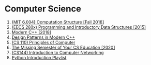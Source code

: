 # Computer Science
1. [(MIT 6.004) Computation Structure [Fall 2018]](./(MIT%206.004)%20Computation%20Structure%20[Fall%202018]/index.md)
2. [(EECS 280x) Programming and Introductory Data Structures [2015]](./(EECS%20280x)%20Programming%20and%20Introductory%20Data%20Structures%20[2015]/index.md)
3. [Modern C++ [2018]](./Modern%20C++%20[2018]/index.md)
4. [Design Patterns in Modern C++](./Design%20Patterns%20in%20Modern%20C++/index.md)
5. [(CS 110) Principles of Computer](./(CS%20110)%20Principles%20of%20Computer/index.md)
6. [The Missing Semester of Your CS Education [2020]](./The%20Missing%20Semester%20of%20Your%20CS%20Education%20[2020]/index.md)
7. [(CS144) Introduction to Computer Networking](./(CS144)%20Introduction%20to%20Computer%20Networking/index.md)
8. [Python Introduction Playlist](./Python%20Introduction%20Playlist/index.md)
